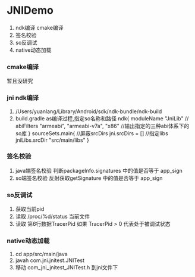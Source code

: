 # JNIDemo
1. ndk编译 cmake编译
2. 签名校验
3. so反调试
4. native动态加载

### cmake编译
暂且没研究

### jni ndk编译
1. /Users/yuanlang/Library/Android/sdk/ndk-bundle/ndk-build
2. build.gradle as编译过程,指定so名称和路径
        ndk{
            moduleName "JniLib"
            // abiFilters "armeabi", "armeabi-v7a", "x86" //输出指定的三种abi体系下的so库
        }
        sourceSets.main{
            //屏蔽srcDirs
            jni.srcDirs = []
            //指定libs
            jniLibs.srcDir "src/main/libs"
        }


### 签名校验
1. java端签名校验
    判断packageInfo.signatures 中的值是否等于 app_sign
2. so端签名校验
    反射获取getSignature 中的值是否等于 app_sign

### so反调试
1. 获取当前pid
2. 读取 /proc/%d/status 当前文件
3. 读取 第6行数据TracerPid 如果 TracerPid > 0 代表处于被调试状态

### native动态加载
1. cd app/src/main/java
2. javah com.jni.jnitest.JNITest
3. 移动 com_jni_jnitest_JNITest.h 到jni文件下

